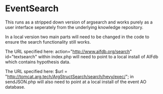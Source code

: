 # EventSearch

This runs as a stripped down version of argsearch and works purely as a user interface seperately from the underlying knowledge repository. 

In a local version two main parts will need to be changed in the code to ensure the search functionality still works. 

The URL specified here: action="http://www.aifdb.org/search" id="textsearch" within index.php will need to point to a local install of AIFdb which contains hypothesis data.
  
The URL specified here: $url = "http://tomcat.arg.tech/ArgStructSearch/search/hevy/exec/"; in sendJSON.php will also need to point at a local install of the event AO database. 
